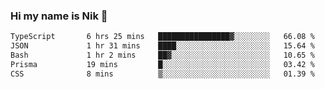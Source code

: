 ### Hi my name is Nik 👋

<!--
**NikDoe/NikDoe** is a ✨ _special_ ✨ repository because its `README.md` (this file) appears on your GitHub profile.

Here are some ideas to get you started:

- 🔭 I’m currently working on ...
- 🌱 I’m currently learning ...
- 👯 I’m looking to collaborate on ...
- 🤔 I’m looking for help with ...
- 💬 Ask me about ...
- 📫 How to reach me: ...
- 😄 Pronouns: ...
- ⚡ Fun fact: ...
-->

<!--START_SECTION:waka-->

```txt
TypeScript       6 hrs 25 mins   ████████████████▓░░░░░░░░   66.08 %
JSON             1 hr 31 mins    ████░░░░░░░░░░░░░░░░░░░░░   15.64 %
Bash             1 hr 2 mins     ██▓░░░░░░░░░░░░░░░░░░░░░░   10.65 %
Prisma           19 mins         █░░░░░░░░░░░░░░░░░░░░░░░░   03.42 %
CSS              8 mins          ▒░░░░░░░░░░░░░░░░░░░░░░░░   01.39 %
```

<!--END_SECTION:waka-->
